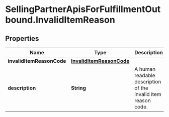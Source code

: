 # SellingPartnerApisForFulfillmentOutbound.InvalidItemReason

## Properties

Name | Type | Description | Notes
------------ | ------------- | ------------- | -------------
**invalidItemReasonCode** | [**InvalidItemReasonCode**](InvalidItemReasonCode.md) |  | 
**description** | **String** | A human readable description of the invalid item reason code. | 



